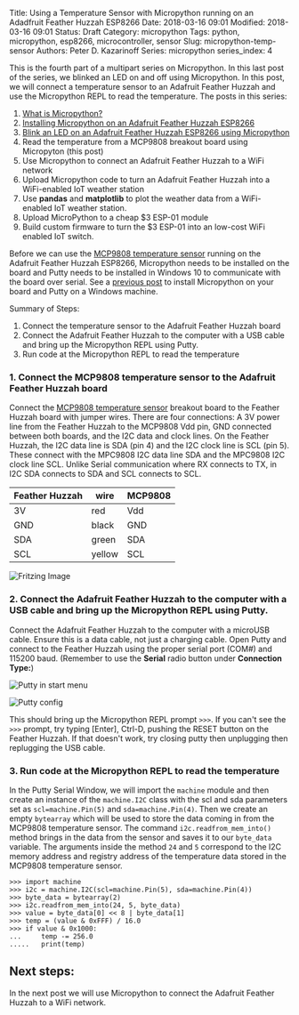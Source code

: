 Title: Using a Temperature Sensor with Micropython running on an Adadfruit Feather Huzzah ESP8266
Date: 2018-03-16 09:01
Modified: 2018-03-16 09:01
Status: Draft
Category: micropython
Tags: python, micropython, esp8266, microcontroller, sensor
Slug: micropython-temp-sensor
Authors: Peter D. Kazarinoff
Series: micropython
series_index: 4

This is the fourth part of a multipart series on Micropython. In this last post of the series, we blinked an LED on and off using Micropython. In this post, we will connect a temperature sensor to an Adafruit Feather Huzzah and use the Micropython REPL to read the temperature. The posts in this series:

1. [What is Micropython?]({filename}what_is_micropython.md)
2. [Installing Micropython on an Adafruit Feather Huzzah ESP8266]({filename}micropython_install.md)
3. [Blink an LED on an Adafruit Feather Huzzah ESP8266 using Micropython]({filename}micropython_REPL.md)
4. Read the temperature from a MCP9808 breakout board using Micropyton (this post)
5. Use Micropython to connect an Adafruit Feather Huzzah to a WiFi network
6. Upload Micropython code to turn an Adafruit Feather Huzzah into a WiFi-enabled IoT weather station
7. Use **pandas** and **matplotlib** to plot the weather data from a WiFi-enabled IoT weather station.
8. Upload MicroPython to a cheap $3 ESP-01 module
9. Build custom firmware to turn the $3 ESP-01 into an low-cost WiFi enabled IoT switch.

Before we can use the [MCP9808 temperature sensor](https://www.adafruit.com/product/1782) running on the Adafruit Feather Huzzah ESP8266, Micropython needs to be installed on the board and Putty needs to be installed in Windows 10 to communicate with the board over serial. See a [previous post]({filename}micropython_install.md) to install Micropython on your board and Putty on a Windows machine.

Summary of Steps:

1. Connect the temperature sensor to the Adafruit Feather Huzzah board
2. Connect the Adafruit Feather Huzzah to the computer with a USB cable and bring up the Micropython REPL using Putty. 
3. Run code at the Micropython REPL to read the temperature


### 1. Connect the MCP9808 temperature sensor to the Adafruit Feather Huzzah board

Connect the [MCP9808 temperature sensor](https://www.adafruit.com/product/1782) breakout board to the Feather Huzzah board with jumper wires. There are four connections: A 3V power line from the Feather Huzzah to the MCP9808 Vdd pin, GND connected between both boards, and the I2C data and clock lines. On the Feather Huzzah, the I2C data line is SDA (pin 4) and the I2C clock line is SCL (pin 5). These connect with the MPC9808 I2C data line SDA and the MPC9808 I2C clock line SCL. Unlike Serial communication where RX connects to TX, in I2C SDA connects to SDA and SCL connects to SCL.

| Feather Huzzah | wire | MCP9808 |
| --- | --- | --- |
| 3V | red | Vdd |
| GND | black | GND |
| SDA | green | SDA |
| SCL | yellow | SCL |

![Fritzing Image]({filename}/posts/micropython/feather_huzzah_temp_sensor_fritzing.png)

### 2. Connect the Adafruit Feather Huzzah to the computer with a USB cable and bring up the Micropython REPL using Putty.

Connect the Adafruit Feather Huzzah to the computer with a microUSB cable. Ensure this is a data cable, not just a charging cable. Open Putty and connect to the Feather Huzzah using the proper serial port (COM#) and 115200 baud. (Remember to use the **Serial** radio button under **Connection Type:**)

![Putty in start menu]({filename}/posts/micropython/putty_in_start_menu.png)

![Putty config]({filename}/posts/micropython/putty_config.PNG)

This should bring up the Micropython REPL prompt ```>>>```. If you can't see the ```>>>``` prompt, try typing [Enter], Ctrl-D, pushing the RESET button on the Feather Huzzah. If that doesn't work, try closing putty then unplugging then replugging the USB cable.

### 3. Run code at the Micropython REPL to read the temperature

In the Putty Serial Window, we will import the ```machine``` module and then create an instance of the ```machine.I2C``` class with the scl and sda parameters set as ```scl=machine.Pin(5)``` and ```sda=machine.Pin(4)```.  Then we create an empty ```bytearray``` which will be used to store the data coming in from the MCP9808 temperature sensor. The command ```i2c.readfrom_mem_into()``` method brings in the data from the sensor and saves it to our ```byte_data``` variable. The arguments inside the method ```24``` and ```5``` correspond to the I2C memory address and registry address of the temperature data stored in the MCP9808 temperature sensor.   

```
>>> import machine
>>> i2c = machine.I2C(scl=machine.Pin(5), sda=machine.Pin(4))
>>> byte_data = bytearray(2)
>>> i2c.readfrom_mem_into(24, 5, byte_data)
>>> value = byte_data[0] << 8 | byte_data[1]
>>> temp = (value & 0xFFF) / 16.0
>>> if value & 0x1000:
...     temp -= 256.0
.....   print(temp)
```

## Next steps:
In the next post we will use Micropython to connect the Adafruit Feather Huzzah to a WiFi network.
